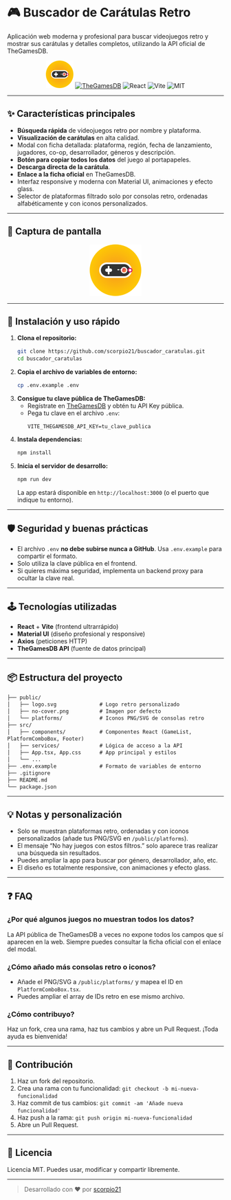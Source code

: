 # 🎮 Buscador de Carátulas Retro

Aplicación web moderna y profesional para buscar videojuegos retro y mostrar sus carátulas y detalles completos, utilizando la API oficial de TheGamesDB.

<p align="center">
  <img src="/logo.svg" alt="Logo Retro" width="64" />
  <a href="https://thegamesdb.net/" target="_blank"><img src="https://img.shields.io/badge/API-TheGamesDB-orange?style=flat-square" alt="TheGamesDB"></a>
  <img src="https://img.shields.io/badge/React-18+-blue?style=flat-square" alt="React">
  <img src="https://img.shields.io/badge/Vite-4+-yellow?style=flat-square" alt="Vite">
  <img src="https://img.shields.io/badge/License-MIT-green?style=flat-square" alt="MIT">
</p>

---

## ✨ Características principales

- **Búsqueda rápida** de videojuegos retro por nombre y plataforma.
- **Visualización de carátulas** en alta calidad.
- Modal con ficha detallada: plataforma, región, fecha de lanzamiento, jugadores, co-op, desarrollador, géneros y descripción.
- **Botón para copiar todos los datos** del juego al portapapeles.
- **Descarga directa de la carátula**.
- **Enlace a la ficha oficial** en TheGamesDB.
- Interfaz responsive y moderna con Material UI, animaciones y efecto glass.
- Selector de plataformas filtrado solo por consolas retro, ordenadas alfabéticamente y con iconos personalizados.

---

## 📸 Captura de pantalla

<p align="center">
  <img src="/logo.svg" alt="Logo Retro" width="120" />
  <!-- Puedes añadir más capturas aquí -->
</p>

---

## 🚀 Instalación y uso rápido

1. **Clona el repositorio:**
   ```bash
   git clone https://github.com/scorpio21/buscador_caratulas.git
   cd buscador_caratulas
   ```
2. **Copia el archivo de variables de entorno:**
   ```bash
   cp .env.example .env
   ```
3. **Consigue tu clave pública de TheGamesDB:**
   - Regístrate en [TheGamesDB](https://thegamesdb.net/) y obtén tu API Key pública.
   - Pega tu clave en el archivo `.env`:
     ```
     VITE_THEGAMESDB_API_KEY=tu_clave_publica
     ```
4. **Instala dependencias:**
   ```bash
   npm install
   ```
5. **Inicia el servidor de desarrollo:**
   ```bash
   npm run dev
   ```
   La app estará disponible en `http://localhost:3000` (o el puerto que indique tu entorno).

---

## 🛡️ Seguridad y buenas prácticas

- El archivo `.env` **no debe subirse nunca a GitHub**. Usa `.env.example` para compartir el formato.
- Solo utiliza la clave pública en el frontend.
- Si quieres máxima seguridad, implementa un backend proxy para ocultar la clave real.

---

## 🕹️ Tecnologías utilizadas

- **React** + **Vite** (frontend ultrarrápido)
- **Material UI** (diseño profesional y responsive)
- **Axios** (peticiones HTTP)
- **TheGamesDB API** (fuente de datos principal)

---

## 📦 Estructura del proyecto

```
├── public/
│   ├── logo.svg              # Logo retro personalizado
│   ├── no-cover.png          # Imagen por defecto
│   └── platforms/            # Iconos PNG/SVG de consolas retro
├── src/
│   ├── components/           # Componentes React (GameList, PlatformComboBox, Footer)
│   ├── services/             # Lógica de acceso a la API
│   ├── App.tsx, App.css      # App principal y estilos
│   └── ...
├── .env.example              # Formato de variables de entorno
├── .gitignore
├── README.md
└── package.json
```

---

## 💡 Notas y personalización

- Solo se muestran plataformas retro, ordenadas y con iconos personalizados (añade tus PNG/SVG en `/public/platforms`).
- El mensaje “No hay juegos con estos filtros.” solo aparece tras realizar una búsqueda sin resultados.
- Puedes ampliar la app para buscar por género, desarrollador, año, etc.
- El diseño es totalmente responsive, con animaciones y efecto glass.

---

## ❓ FAQ

### ¿Por qué algunos juegos no muestran todos los datos?
La API pública de TheGamesDB a veces no expone todos los campos que sí aparecen en la web. Siempre puedes consultar la ficha oficial con el enlace del modal.

### ¿Cómo añado más consolas retro o iconos?
- Añade el PNG/SVG a `/public/platforms/` y mapea el ID en `PlatformComboBox.tsx`.
- Puedes ampliar el array de IDs retro en ese mismo archivo.

### ¿Cómo contribuyo?
Haz un fork, crea una rama, haz tus cambios y abre un Pull Request. ¡Toda ayuda es bienvenida!

---

## 🤝 Contribución

1. Haz un fork del repositorio.
2. Crea una rama con tu funcionalidad: `git checkout -b mi-nueva-funcionalidad`
3. Haz commit de tus cambios: `git commit -am 'Añade nueva funcionalidad'`
4. Haz push a la rama: `git push origin mi-nueva-funcionalidad`
5. Abre un Pull Request.

---

## 📄 Licencia

Licencia MIT. Puedes usar, modificar y compartir libremente.

---

> Desarrollado con ❤️ por [scorpio21](https://github.com/scorpio21)
